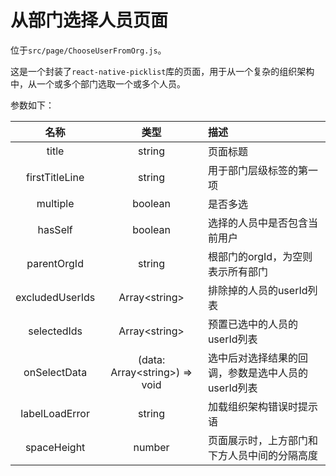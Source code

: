 # 从部门选择人员页面

位于`src/page/ChooseUserFromOrg.js`。

这是一个封装了`react-native-picklist`库的页面，用于从一个复杂的组织架构中，从一个或多个部门选取一个或多个人员。

参数如下：

| 名称 | 类型 | 描述 |
| :-: | :-: | :- |
| title | string | 页面标题 |
| firstTitleLine | string | 用于部门层级标签的第一项 |
| multiple | boolean | 是否多选 |
| hasSelf | boolean | 选择的人员中是否包含当前用户 |
| parentOrgId | string | 根部门的orgId，为空则表示所有部门 |
| excludedUserIds | Array\<string\> | 排除掉的人员的userId列表 |
| selectedIds | Array\<string\> | 预置已选中的人员的userId列表 |
| onSelectData | (data: Array\<string\>) => void | 选中后对选择结果的回调，参数是选中人员的userId列表 |
| labelLoadError | string | 加载组织架构错误时提示语 |
| spaceHeight | number | 页面展示时，上方部门和下方人员中间的分隔高度 |